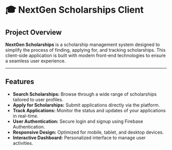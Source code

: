 # 🎓 NextGen Scholarships Client


##  Project Overview
**NextGen Scholarships** is a scholarship management system designed to simplify the process of finding, applying for, and tracking scholarships. This client-side application is built with modern front-end technologies to ensure a seamless user experience.

---

##  Features
- **Search Scholarships:** Browse through a wide range of scholarships tailored to user profiles.
- **Apply for Scholarships:** Submit applications directly via the platform.
- **Track Applications:** Monitor the status and updates of your applications in real-time.
- **User Authentication:** Secure login and signup using Firebase Authentication.
- **Responsive Design:** Optimized for mobile, tablet, and desktop devices.
- **Interactive Dashboard:** Personalized interface to manage user activities.